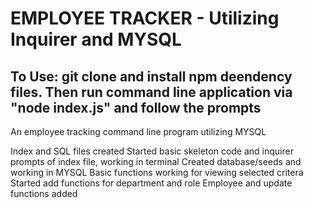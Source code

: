 # EMPLOYEE TRACKER - Utilizing Inquirer and MYSQL

## To Use: git clone and install npm deendency files. Then run command line application via "node index.js" and follow the prompts

An employee tracking command line program utilizing MYSQL

Index and SQL files created
Started basic skeleton code and inquirer prompts of index file, working in terminal
Created database/seeds and working in MYSQL
Basic functions working for viewing selected critera
Started add functions for department and role
Employee and update functions added
